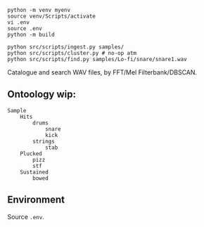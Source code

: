     python -m venv myenv 
    source venv/Scripts/activate
    vi .env
    source .env
    python -m build
    
    python src/scripts/ingest.py samples/
    python src/scripts/cluster.py # no-op atm
    python src/scripts/find.py samples/Lo-fi/snare/snare1.wav

Catalogue and search WAV files, by FFT/Mel Filterbank/DBSCAN.

## Ontoology wip:

    Sample
        Hits
            drums
                snare
                kick
            strings
                stab
        Plucked
            pizz
            stf
        Sustained
            bowed

## Environment

Source `.env`.

